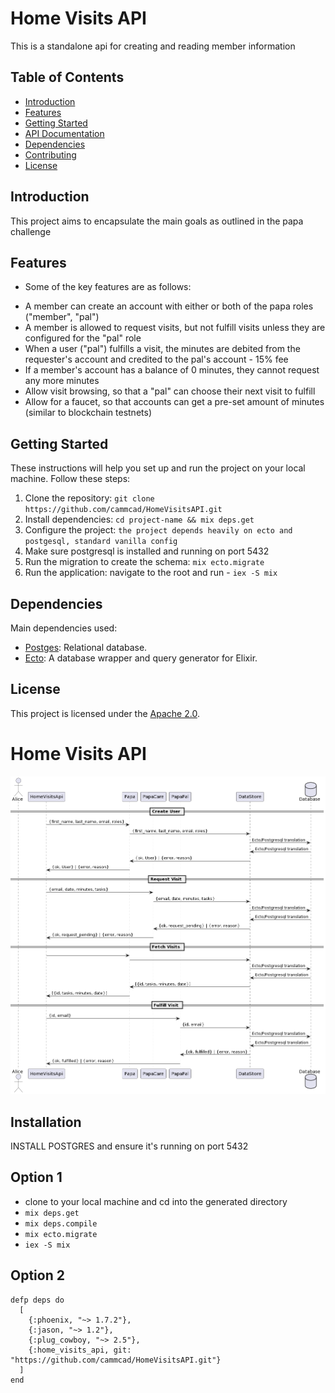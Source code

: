 # Home Visits API

This is a standalone api for creating and reading member information

## Table of Contents

- [Introduction](#introduction)
- [Features](#features)
- [Getting Started](#getting-started)
- [API Documentation](#api-documentation)
- [Dependencies](#dependencies)
- [Contributing](#contributing)
- [License](#license)

## Introduction

This project aims to encapsulate the main goals as outlined in the papa challenge

## Features

- Some of the key features are as follows:
* A member can create an account with either or both of the papa roles ("member", "pal")
* A member is allowed to request visits, but not fulfill visits unless they are configured for the "pal" role
* When a user ("pal") fulfills a visit, the minutes are debited from the requester's account and credited to the pal's account - 15% fee
* If a member's account has a balance of 0 minutes, they cannot request any more minutes
* Allow visit browsing, so that a "pal" can choose their next visit to fulfill
* Allow for a faucet, so that accounts can get a pre-set amount of minutes (similar to blockchain testnets)

## Getting Started

These instructions will help you set up and run the project on your local machine. Follow these steps:

1. Clone the repository: `git clone https://github.com/cammcad/HomeVisitsAPI.git`
2. Install dependencies: `cd project-name && mix deps.get`
3. Configure the project: `the project depends heavily on ecto and postgesql, standard vanilla config`
4. Make sure postgresql is installed and running on port 5432
5. Run the migration to create the schema: `mix ecto.migrate`
6. Run the application: navigate to the root and run - `iex -S mix`

## Dependencies

Main dependencies used:

- [Postges](https://www.postgresql.org/): Relational database.
- [Ecto](https://hexdocs.pm/ecto): A database wrapper and query generator for Elixir.


## License

This project is licensed under the [Apache 2.0](LICENSE).


# Home Visits API

![Sequence Diagram](diagrams/HomeVisitsApi_diagram.png)


## Installation

INSTALL POSTGRES and ensure it's running on port 5432

## Option 1

- clone to your local machine and cd into the generated directory
- `mix deps.get`
- `mix deps.compile`
- `mix ecto.migrate`
- `iex -S mix`


## Option 2
```
defp deps do
  [
    {:phoenix, "~> 1.7.2"},
    {:jason, "~> 1.2"},
    {:plug_cowboy, "~> 2.5"},
    {:home_visits_api, git: "https://github.com/cammcad/HomeVisitsAPI.git"}
  ]
end
```
